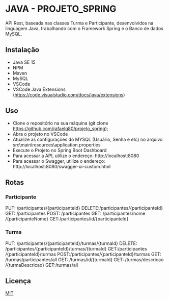# **JAVA - PROJETO_SPRING**

API Rest, baseada nas classes Turma e Participante, desenvolvidos na linguagem Java, trabalhando com o Framework Spring e o Banco de dados MySQL.

## Instalação

- Java SE 15
- NPM
- Maven
- MySQL
- VSCode
- VSCode Java Extensions (https://code.visualstudio.com/docs/java/extensions)

## Uso

- Clone o repositório na sua máquina (git clone https://github.com/rafaelq80/projeto_spring);
- Abra o projeto no VSCode
- Atualize as configurações do MYSQL (Usuário, Senha e etc) no arquivo src\main\resources\application.properties
- Execute o Projeto no Spring Boot Dashboard
- Para acessar a API, utilize o endereço: http://localhost:8080
- Para acessar o Swagger, utilize o endereço: http://localhost:8080/swagger-ui-custom.html

## Rotas

### Participante

PUT: ​/participantes​/{participanteId}
DELETE: ​/participantes​/{participanteId}
GET: ​/participantes
POST: ​/participantes
GET: ​/participantes​/nome​/{participanteNome}
GET: ​/participantes​/id​/{participanteId}

### Turma

PUT: ​/participantes​/{participanteId}​/turmas​/{turmaId}
DELETE: ​/participantes​/{participanteId}​/turmas​/{turmaId}
GET: ​/participantes​/{participanteId}​/turmas
POST: ​/participantes​/{participanteId}​/turmas
GET: ​/turmas​/participantes​/all
GET: ​/turmas​/id​/{turmaId}
GET: ​/turmas​/descricao​/{turmaDescricao}
GET: ​/turmas​/all

## Licença

[MIT](https://choosealicense.com/licenses/mit/)
